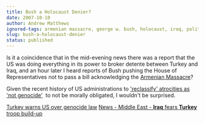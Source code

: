 ```yaml
---
title: Bush a Holocaust Denier?
date: 2007-10-10
author: Andrew Matthews
ignored-tags: armenian massacre, george w. bush, holocaust, iraq, politics
slug: bush-a-holocaust-denier
status: published
---
```


Is it a coincidence that in the mid-evening news there was a report that the US was doing everything in its power to broker detente between Turkey and Iraq, and an hour later I heard reports of Bush pushing the House of Representatives not to pass a bill acknowledging the [Armenian Massacre](http://en.wikipedia.org/wiki/Armenian_massacre)?

Given the recent history of US administrations to ['reclassify' atrocities as 'not genocide'](http://en.wikipedia.org/wiki/Role_of_the_international_community_in_the_Rwandan_Genocide#The_United_States)  to not be morally obligated, I wouldn't be surprised.

[Turkey warns US over genocide law](http://news.bbc.co.uk/2/hi/europe/7035597.stm)
[News - Middle East - **Iraq** fears **Turkey** troop build-up](http://news.bbc.co.uk/2/hi/middle_east/6284718.stm)
